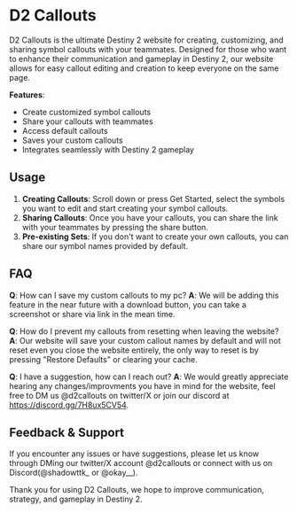 # D2 Callouts

D2 Callouts is the ultimate Destiny 2 website for creating, customizing, and sharing symbol callouts with your teammates. Designed for those who want to enhance their communication and gameplay in Destiny 2, our website allows for easy callout editing and creation to keep everyone on the same page.

**Features**:
- Create customized symbol callouts
- Share your callouts with teammates
- Access default callouts
- Saves your custom callouts 
- Integrates seamlessly with Destiny 2 gameplay

## Usage

1. **Creating Callouts**: Scroll down or press Get Started, select the symbols you want to edit and start creating your symbol callouts.
2. **Sharing Callouts**: Once you have your callouts, you can share the link with your teammates by pressing the share button.
3. **Pre-existing Sets**: If you don't want to create your own callouts, you can share our symbol names provided by default.

## FAQ

**Q**: How can I save my custom callouts to my pc?
**A**: We will be adding this feature in the near future with a download button, you can take a screenshot or share via link in the mean time.

**Q**: How do I prevent my callouts from resetting when leaving the website?
**A**: Our website will save your custom callout names by default and will not reset even you close the website entirely, the only way to reset is by pressing "Restore Defaults" or clearing your cache.

**Q**: I have a suggestion, how can I reach out?
**A**: We would greatly appreciate hearing any changes/improvments you have in mind for the website, feel free to DM us @d2callouts on twitter/X or join our discord at https://discord.gg/7H8ux5CV54.

## Feedback & Support

If you encounter any issues or have suggestions, please let us know through DMing our twitter/X account @d2callouts or connect with us on Discord(@shadowttk_ or @okay__).

Thank you for using D2 Callouts, we hope to improve communication, strategy, and gameplay in Destiny 2.
